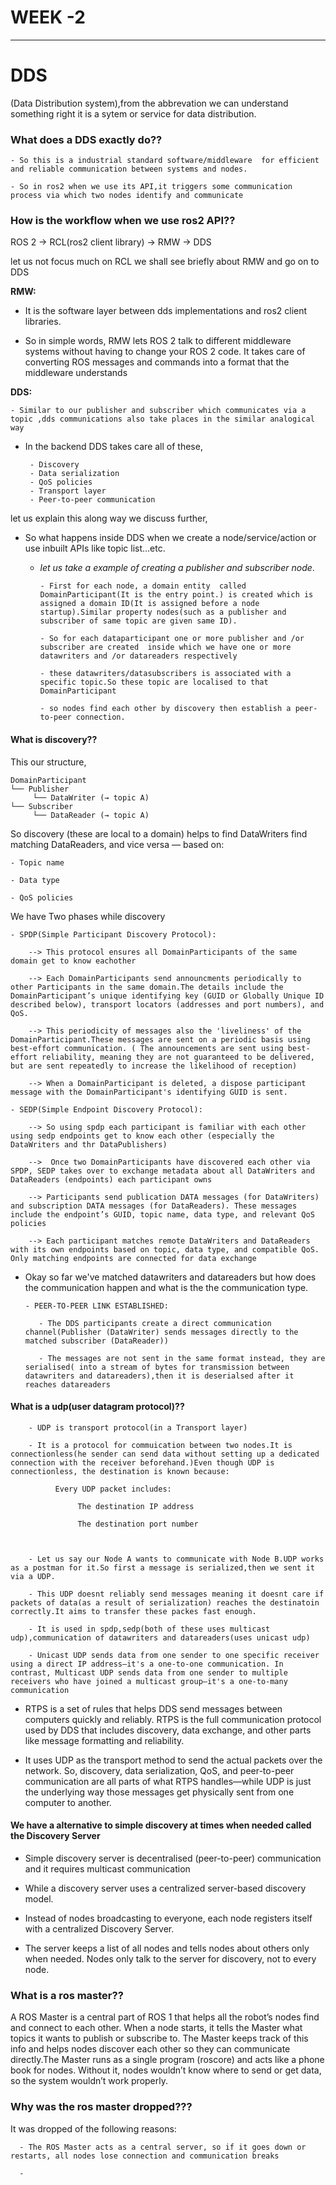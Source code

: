 # WEEK -2
---
# DDS

(Data Distribution system),from the abbrevation we can understand something right it is a sytem or service for data distribution.



###  **What does a DDS exactly do??**

    - So this is a industrial standard software/middleware  for efficient and reliable communication between systems and nodes. 

    - So in ros2 when we use its API,it triggers some communication process via which two nodes identify and communicate


### **How is the workflow when we use ros2 API??**
 
 ROS 2 → RCL(ros2 client library) → RMW → DDS

let us not focus much on RCL we shall see briefly about RMW and go on to DDS

**RMW:**
- It is the software layer between dds implementations and ros2 client libraries.

- So in simple words, RMW lets ROS 2 talk to different middleware systems without having to change your ROS 2 code. It takes care of converting ROS messages and commands into a format that the middleware understands

**DDS:**

    - Similar to our publisher and subscriber which communicates via a topic ,dds communications also take places in the similar analogical way

- In the backend DDS takes care all of these,

       - Discovery 
       - Data serialization
       - QoS policies 
       - Transport layer 
       - Peer-to-peer communication

let us explain this along way we discuss further,



 - So what happens inside DDS  when we create a node/service/action or use inbuilt APIs like topic list...etc.


    - _let us take a example of creating a publisher and subscriber node_.
       
          - First for each node, a domain entity  called DomainParticipant(It is the entry point.) is created which is assigned a domain ID(It is assigned before a node startup).Similar property nodes(such as a publisher and subscriber of same topic are given same ID).

          - So for each dataparticipant one or more publisher and /or subscriber are created  inside which we have one or more datawriters and /or datareaders respectively

          - these datawriters/datasubscribers is associated with a specific topic.So these topic are localised to that DomainParticipant

          - so nodes find each other by discovery then establish a peer-to-peer connection.


#### What is discovery??
 This our structure,
  
    DomainParticipant
    └── Publisher
         └── DataWriter (→ topic A)
    └── Subscriber
         └── DataReader (→ topic A)

So discovery (these are local to a domain) helps to find DataWriters find matching DataReaders, and vice versa — based on:

    - Topic name

    - Data type

    - QoS policies


We have Two phases while discovery

    - SPDP(Simple Participant Discovery Protocol):

        --> This protocol ensures all DomainParticipants of the same domain get to know eachother
       
        --> Each DomainParticipants send announcments periodically to other Participants in the same domain.The details include the DomainParticipant’s unique identifying key (GUID or Globally Unique ID described below), transport locators (addresses and port numbers), and QoS.

        --> This periodicity of messages also the 'liveliness' of the DomainParticipant.These messages are sent on a periodic basis using best-effort communication. ( The announcements are sent using best-effort reliability, meaning they are not guaranteed to be delivered, but are sent repeatedly to increase the likelihood of reception)

        --> When a DomainParticipant is deleted, a dispose participant message with the DomainParticipant's identifying GUID is sent.

    - SEDP(Simple Endpoint Discovery Protocol):

        --> So using spdp each participant is familiar with each other using sedp endpoints get to know each other (especially the DataWriters and thr DataPublishers)

        -->  Once two DomainParticipants have discovered each other via SPDP, SEDP takes over to exchange metadata about all DataWriters and DataReaders (endpoints) each participant owns

        --> Participants send publication DATA messages (for DataWriters) and subscription DATA messages (for DataReaders). These messages include the endpoint’s GUID, topic name, data type, and relevant QoS policies

        --> Each participant matches remote DataWriters and DataReaders with its own endpoints based on topic, data type, and compatible QoS. Only matching endpoints are connected for data exchange


 - Okay so far we've matched datawriters and datareaders but how does the communication happen and what is the the communication type.

       - PEER-TO-PEER LINK ESTABLISHED:

          - The DDS participants create a direct communication channel(Publisher (DataWriter) sends messages directly to the matched subscriber (DataReader))

          - The messages are not sent in the same format instead, they are serialised( into a stream of bytes for transmission between datawriters and datareaders),then it is deserialsed after it reaches datareaders


#### What is a udp(user datagram protocol)??
        
        - UDP is transport protocol(in a Transport layer) 

        - It is a protocol for commuication between two nodes.It is connectionless(he sender can send data without setting up a dedicated connection with the receiver beforehand.)Even though UDP is connectionless, the destination is known because:

              Every UDP packet includes:

                   The destination IP address

                   The destination port number


        
        - Let us say our Node A wants to communicate with Node B.UDP works as a postman for it.So first a message is serialized,then we sent it via a UDP.
        
        - This UDP doesnt reliably send messages meaning it doesnt care if packets of data(as a result of serialization) reaches the destinatoin correctly.It aims to transfer these packes fast enough.

        - It is used in spdp,sedp(both of these uses multicast udp),communication of datawriters and datareaders(uses unicast udp)

        - Unicast UDP sends data from one sender to one specific receiver using a direct IP address—it's a one-to-one communication. In contrast, Multicast UDP sends data from one sender to multiple receivers who have joined a multicast group—it's a one-to-many communication


 - RTPS is a set of rules that helps DDS send messages between computers quickly and reliably. RTPS is the full communication protocol used by DDS that includes discovery, data exchange, and other parts like message formatting and reliability.

 - It uses UDP as the transport method to send the actual packets over the network. So, discovery, data serialization, QoS, and peer-to-peer communication are all parts of what RTPS handles—while UDP is just the underlying way those messages get physically sent from one computer to another.



#### **We have a alternative to simple discovery at times when needed called the Discovery Server**

- Simple discovery server is  decentralised (peer-to-peer) communication and it requires multicast communication

- While a discovery server uses  a centralized server-based discovery model.

- Instead of nodes broadcasting to everyone, each node registers itself with a centralized Discovery Server.

- The server keeps a list of all nodes and tells nodes about others only when needed. Nodes only talk to the server for discovery, not to every node.

### What is a ros master??
  A ROS Master is a central part of ROS 1 that helps all the robot’s nodes find and connect to each other. When a node starts, it tells the Master what topics it wants to publish or subscribe to. The Master keeps track of this info and helps nodes discover each other so they can communicate directly.The Master runs as a single program (roscore) and acts like a phone book for nodes. Without it, nodes wouldn’t know where to send or get data, so the system wouldn’t work properly.

### Why was the ros master dropped???

It was dropped of the following reasons:

      - The ROS Master acts as a central server, so if it goes down or restarts, all nodes lose connection and communication breaks

      - 
  



        


        


